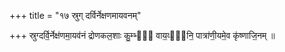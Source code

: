 +++
title = "१७ स्रुग् दर्विर्नेक्षणमायवनम्"

+++
स्रुग्दर्वि॒र्नेक्ष॑णमा॒यव॑नं द्रोणकल॒शाः कु॒म्भ्यो᳡ वाय॒व्या᳡नि॒ पात्रा॑णी॒यमे॒व कृ॑ष्णाजि॒नम् ॥